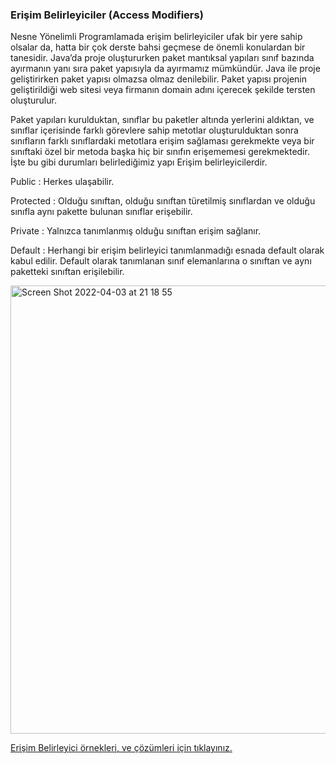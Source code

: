 ### Erişim Belirleyiciler (Access Modifiers)​
Nesne Yönelimli Programlamada erişim belirleyiciler ufak bir yere sahip olsalar da, hatta bir çok derste bahsi geçmese de önemli konulardan bir tanesidir. Java’da proje oluştururken paket mantıksal yapıları sınıf bazında ayırmanın yanı sıra paket yapısıyla da ayırmamız mümkündür. Java ile proje geliştirirken paket yapısı olmazsa olmaz denilebilir. Paket yapısı projenin geliştirildiği web sitesi veya firmanın domain adını içerecek şekilde tersten oluşturulur. ​

Paket yapıları kurulduktan, sınıflar bu paketler altında yerlerini aldıktan, ve sınıflar içerisinde farklı görevlere sahip metotlar oluşturulduktan sonra sınıfların farklı sınıflardaki metotlara erişim sağlaması gerekmekte veya bir sınıftaki özel bir metoda başka hiç bir sınıfın erişememesi gerekmektedir. İşte bu gibi durumları belirlediğimiz yapı Erişim belirleyicilerdir. 

Public : Herkes ulaşabilir.​

Protected : Olduğu sınıftan, olduğu sınıftan türetilmiş sınıflardan ve olduğu sınıfla aynı pakette bulunan sınıflar erişebilir.​

Private : Yalnızca tanımlanmış olduğu sınıftan erişim sağlanır.​

Default : Herhangi bir erişim belirleyici tanımlanmadığı esnada default olarak kabul edilir. Default olarak tanımlanan sınıf elemanlarına o sınıftan ve aynı paketteki sınıftan erişilebilir.​

<img width="717" alt="Screen Shot 2022-04-03 at 21 18 55" src="https://user-images.githubusercontent.com/48391281/161442280-53fe9108-4414-49be-b05d-b8d60144b567.png">

[Erişim Belirleyici örnekleri, ve çözümleri için tıklayınız.](https://github.com/nisaefendioglu/Java-Tutorial/tree/main/Hafta%206)

